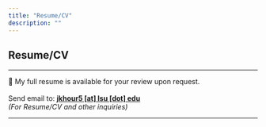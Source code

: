 ```yaml
---
title: "Resume/CV"
description: ""
---
```


## Resume/CV

----

📄 My full resume is available for your review upon request.
<br><br>
Send email to: **<u>jkhour5 [at] lsu [dot] edu</u>**
<br>
*(For Resume/CV and other inquiries)*

---